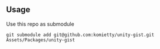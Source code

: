 ## Usage

Use this repo as submodule

`git submodule add git@github.com:komietty/unity-gist.git Assets/Packages/unity-gist`
